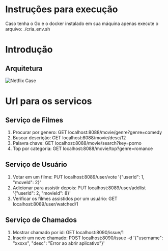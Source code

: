 # Instruções para execução
Caso tenha o Go e o docker instalado em sua máquina apenas execute o arquivo: ./cria_env.sh

# Introdução
## Arquitetura
![Netflix Case](https://app.lucidchart.com/publicSegments/view/dd021a71-81fa-4ce7-aec9-669c3b5d43d1/image.png)

# Url para os servicos
## Serviço de Filmes
1. Procurar por genero:
GET localhost:8088/movie/genre?genre=comedy
2. Buscar descrição:
GET localhost:8088/movie/desc/12
3. Palavra chave:
GET localhost:8088/movie/search?key=porno
4. Top por categoria:
GET localhost:8088/movie/top?genre=romance

## Serviço de Usuário
1. Votar em um filme:
PUT localhost:8089/user/vote '{"userId": 1, "moveId": 2}'
2. Adicionar para assistir depois:
PUT localhost:8089/user/addlist '{"userId": 2, "movieId": 8}'
3. Verificar os filmes assistidos por um usuário:
GET localhost:8089/user/watched/1

## Serviço de Chamados
1. Mostrar chamado por id:
GET localhost:8090/issue/1
2. Inserir um novo chamado:
POST localhost:8090/issue -d '{"username": "xxxxx", "desc": "Error ao abrir aplicativo"}'
